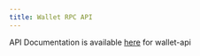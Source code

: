 ```yaml
---
title: Wallet RPC API
---
```


API Documentation is available [here](https://turtlecoin.github.io/wallet-api-docs) for wallet-api